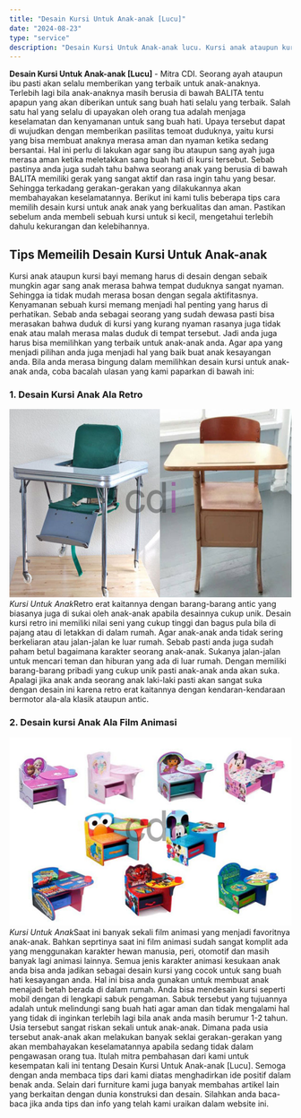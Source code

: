 ```yaml
---
title: "Desain Kursi Untuk Anak-anak [Lucu]"
date: "2024-08-23"
type: "service"
description: "Desain Kursi Untuk Anak-anak lucu. Kursi anak ataupun kursi bayi memang harus di desain dengan sebaik mungkin agar sang anak merasa bahwa tempat duduknya sangat nyaman...."
---
```


**Desain Kursi Untuk Anak-anak \[Lucu\]** - Mitra CDI. Seorang ayah ataupun ibu pasti akan selalu memberikan yang terbaik untuk anak-anaknya. Terlebih lagi bila anak-anaknya masih berusia di bawah BALITA tentu apapun yang akan diberikan untuk sang buah hati selalu yang terbaik. Salah satu hal yang selalu di upayakan oleh orang tua adalah menjaga keselamatan dan kenyamanan untuk sang buah hati.
Upaya tersebut dapat di wujudkan dengan memberikan pasilitas temoat duduknya, yaitu kursi yang bisa membuat anaknya merasa aman dan nyaman ketika sedang bersantai. Hal ini perlu di lakukan agar sang ibu ataupun sang ayah juga merasa aman ketika meletakkan sang buah hati di kursi tersebut. Sebab pastinya anda juga sudah tahu bahwa seorang anak yang berusia di bawah BALITA memiliki gerak yang sangat aktif dan rasa ingin tahu yang besar. Sehingga terkadang gerakan-gerakan yang dilakukannya akan membahayakan keselamatannya.
Berikut ini kami tulis beberapa tips cara memilih desain kursi untuk anak anak yang berkualitas dan aman. Pastikan sebelum anda membeli sebuah kursi untuk si kecil, mengetahui terlebih dahulu kekurangan dan kelebihannya.
## Tips Memeilih Desain Kursi Untuk Anak-anak
Kursi anak ataupun kursi bayi memang harus di desain dengan sebaik mungkin agar sang anak merasa bahwa tempat duduknya sangat nyaman. Sehingga ia tidak mudah merasa bosan dengan segala aktifitasnya. Kenyamanan sebuah kursi memang menjadi hal penting yang harus di perhatikan. Sebab anda sebagai seorang yang sudah dewasa pasti bisa merasakan bahwa duduk di kursi yang kurang nyaman rasanya juga tidak enak atau malah merasa malas duduk di tempat tersebut. Jadi anda juga harus bisa memilihkan yang terbaik untuk anak-anak anda. Agar apa yang menjadi pilihan anda juga menjadi hal yang baik buat anak kesayangan anda. Bila anda merasa bingung dalam memilihkan desain kursi untuk anak-anak anda, coba bacalah ulasan yang kami paparkan di bawah ini:
### 1\. Desain Kursi Anak Ala Retro
![Desain Kursi Untuk Anak-anak [Lucu]](/images/blog/kursi-anak-lucu.jpg)
*Kursi Untuk Anak*Retro erat kaitannya dengan barang-barang antic yang biasanya juga di sukai oleh anak-anak apabila desainnya cukup unik. Desain kursi retro ini memiliki nilai seni yang cukup tinggi dan bagus pula bila di pajang atau di letakkan di dalam rumah. Agar anak-anak anda tidak sering berkeliaran atau jalan-jalan ke luar rumah. Sebab pasti anda juga sudah paham betul bagaimana karakter seorang anak-anak. Sukanya jalan-jalan untuk mencari teman dan hiburan yang ada di luar rumah. Dengan memiliki barang-barang pribadi yang cukup unik pasti anak-anak anda akan suka. Apalagi jika anak anda seorang anak laki-laki pasti akan sangat suka dengan desain ini karena retro erat kaitannya dengan kendaran-kendaraan bermotor ala-ala klasik ataupun antic.
### 2\. Desain kursi Anak Ala Film Animasi
![Desain Kursi Untuk Anak-anak [Lucu]](/images/blog/kursi-anak-lucu-2.jpg)
*Kursi Untuk Anak*Saat ini banyak sekali film animasi yang menjadi favoritnya anak-anak. Bahkan seprtinya saat ini film animasi sudah sangat komplit ada yang menggunakan karakter hewan manusia, peri, otomotif dan masih banyak lagi animasi lainnya. Semua jenis karakter animasi kesukaan anak anda bisa anda jadikan sebagai desain kursi yang cocok untuk sang buah hati kesayangan anda. Hal ini bisa anda gunakan untuk membuat anak menajadi betah berada di dalam rumah.
Anda bisa mendesain kursi seperti mobil dengan di lengkapi sabuk pengaman. Sabuk tersebut yang tujuannya adalah untuk melindungi sang buah hati agar aman dan tidak mengalami hal yang tidak di inginkan terlebih lagi bila anak anda masih berumur 1-2 tahun. Usia tersebut sangat riskan sekali untuk anak-anak. Dimana pada usia tersebut anak-anak akan melakukan banyak seklai gerakan-gerakan yang akan membahayakan keselamatannya apabila sedang tidak dalam pengawasan orang tua.
Itulah mitra pembahasan dari kami untuk kesempatan kali ini tentang Desain Kursi Untuk Anak-anak \[Lucu\]. Semoga dengan anda membaca tips dari kami diatas menghadirkan ide positif dalam benak anda. Selain dari furniture kami juga banyak membahas artikel lain yang berkaitan dengan dunia konstruksi dan desain. Silahkan anda baca-baca jika anda tips dan info yang telah kami uraikan dalam website ini.
